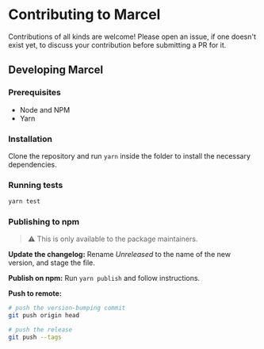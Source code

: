 # Contributing to Marcel

Contributions of all kinds are welcome! Please open an issue, if one doesn't exist yet, to discuss your contribution before submitting a PR for it.

## Developing Marcel

### Prerequisites

-   Node and NPM
-   Yarn

### Installation

Clone the repository and run `yarn` inside the folder to install the necessary dependencies.

### Running tests

```bash
yarn test
```

### Publishing to npm

> ⚠️ This is only available to the package maintainers.

**Update the changelog:** Rename _Unreleased_ to the name of the new version, and stage the file.

**Publish on npm:** Run `yarn publish` and follow instructions.

**Push to remote:**

```bash
# push the version-bumping commit
git push origin head

# push the release
git push --tags
```
